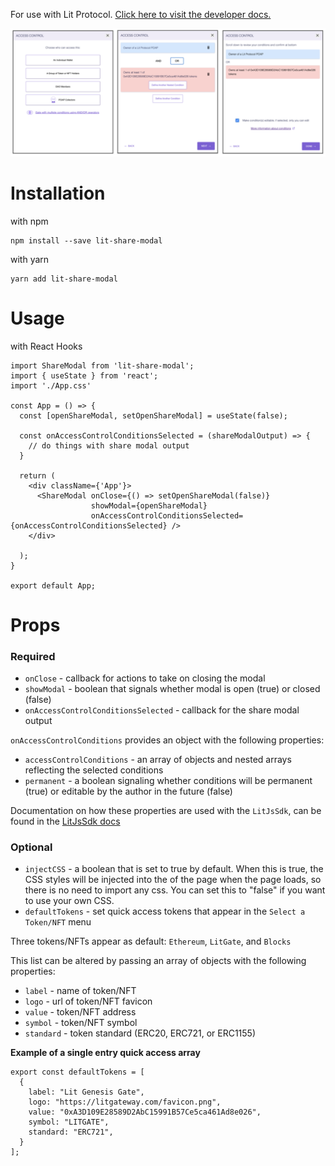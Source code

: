 For use with Lit Protocol. [Click here to visit the developer docs.](https://developer.litprotocol.com/docs/intro/)

![Lit Share Modal](./assets/sharemodal.png)

# Installation

with npm

```
npm install --save lit-share-modal
```

with yarn

```
yarn add lit-share-modal
```

# Usage

with React Hooks

```
import ShareModal from 'lit-share-modal';
import { useState } from 'react';
import './App.css'

const App = () => {
  const [openShareModal, setOpenShareModal] = useState(false);

  const onAccessControlConditionsSelected = (shareModalOutput) => {
    // do things with share modal output
  }

  return (
    <div className={'App'}>
      <ShareModal onClose={() => setOpenShareModal(false)}
                  showModal={openShareModal}
                  onAccessControlConditionsSelected={onAccessControlConditionsSelected} />
    </div>

  );
}

export default App;

```

# Props

### Required

- `onClose` - callback for actions to take on closing the modal
- `showModal` - boolean that signals whether modal is open (true) or closed (false)
- `onAccessControlConditionsSelected` - callback for the share modal output

`onAccessControlConditions` provides an object with the following properties:

- `accessControlConditions` - an array of objects and nested arrays reflecting the selected conditions
- `permanent` - a boolean signaling whether conditions will be permanent (true) or editable by the author in the future (false)

Documentation on how these properties are used with the `LitJsSdk`, can be found in the [LitJsSdk docs](https://lit-protocol.github.io/lit-js-sdk/api_docs_html/index.html#litnodeclientsavesigningcondition)

### Optional

- `injectCSS` - a boolean that is set to true by default. When this is true, the CSS styles will be injected into the <head> of the page when the page loads, so there is no need to import any css. You can set this to "false" if you want to use your own CSS.
- `defaultTokens` - set quick access tokens that appear in the `Select a Token/NFT` menu

Three tokens/NFTs appear as default: `Ethereum`, `LitGate`, and `Blocks`

This list can be altered by passing an array of objects with the following properties:

- `label` - name of token/NFT
- `logo` - url of token/NFT favicon
- `value` - token/NFT address
- `symbol` - token/NFT symbol
- `standard` - token standard (ERC20, ERC721, or ERC1155)

**Example of a single entry quick access array**

```
export const defaultTokens = [
  {
    label: "Lit Genesis Gate",
    logo: "https://litgateway.com/favicon.png",
    value: "0xA3D109E28589D2AbC15991B57Ce5ca461Ad8e026",
    symbol: "LITGATE",
    standard: "ERC721",
  }
];
```
